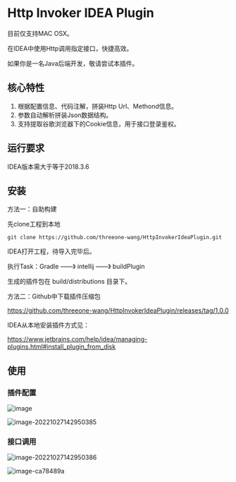 # Http Invoker IDEA Plugin

目前仅支持MAC OSX。

在IDEA中使用Http调用指定接口，快捷高效。

如果你是一名Java后端开发，敬请尝试本插件。

## 核心特性

1. 根据配置信息、代码注解，拼装Http Url、Methond信息。
2. 参数自动解析拼装Json数据结构。
3. 支持提取谷歌浏览器下的Cookie信息，用于接口登录鉴权。

## 运行要求

IDEA版本需大于等于2018.3.6

## 安装

方法一：自助构建

先clone工程到本地

```shell
git clone https://github.com/threeone-wang/HttpInvokerIdeaPlugin.git
```

IDEA打开工程，待导入完毕后。

执行Task：Gradle ——》 intellij ——》 buildPlugin

生成的插件包在 build/distributions 目录下。



方法二：Github中下载插件压缩包

https://github.com/threeone-wang/HttpInvokerIdeaPlugin/releases/tag/1.0.0



IDEA从本地安装插件方式见：

https://www.jetbrains.com/help/idea/managing-plugins.html#install_plugin_from_disk

## 使用

### 插件配置

![image](https://user-images.githubusercontent.com/41659443/198217931-96614c8d-fe41-4872-813a-b15492ed258a.png)



![image-20221027142950385](https://user-images.githubusercontent.com/41659443/198215169-23a23240-2b56-4a80-9183-b94df1c65e01.png)

### 接口调用

![image-20221027142950386](https://user-images.githubusercontent.com/41659443/198215766-1f2492bb-42c4-4ed7-90d0-08af9592d51c.png)



![image-ca78489a](https://user-images.githubusercontent.com/41659443/198216481-ca78489a-83ae-490b-b712-92b8e442985a.png)

